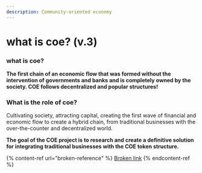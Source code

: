 ```yaml
---
description: Community-oriented economy
---
```


# what is coe? (v.3)

### what is coe?

**The first chain of an economic flow that was formed without the intervention of governments and banks and is completely owned by the society. COE follows decentralized and popular structures!**

### What is the role of coe?

Cultivating society, attracting capital, creating the first wave of financial and economic flow to create a hybrid chain, from traditional businesses with the over-the-counter and decentralized world.

**The goal of the COE project is to research and create a definitive solution for integrating traditional businesses with the COE token structure.**

{% content-ref url="broken-reference" %}
[Broken link](broken-reference)
{% endcontent-ref %}
